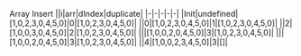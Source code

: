 Array Insert
||i|arr|dIndex|duplicate|
|-|-|-|-|-|
|Init|undefined|[1,0,2,3,0,4,5,0]|0|[1,0,2,3,0,4,5,0]|
||0|[1,0,2,3,0,4,5,0]|1|[1,0,2,3,0,4,5,0]|
||2|[1,0,0,3,0,4,5,0]|2|[1,0,2,3,0,4,5,0]|
|||[1,0,0,2,0,4,5,0]|3|[1,0,2,3,0,4,5,0]|
|||[1,0,0,2,0,4,5,0]|3|[1,0,2,3,0,4,5,0]|
||4|[1,0,0,2,3,4,5,0]|3|[]|